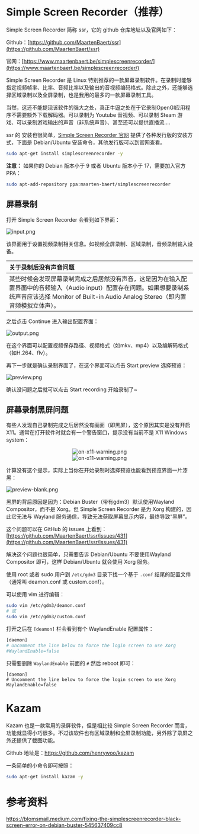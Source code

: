 # Simple Screen Recorder（推荐）

Simple Screen Recorder 简称 ssr，它的 github 仓库地址以及官网如下：

Github：[https://github.com/MaartenBaert/ssr](https://github.com/MaartenBaert/ssr)

官网：[https://www.maartenbaert.be/simplescreenrecorder/](https://www.maartenbaert.be/simplescreenrecorder/)

Simple Screen Recorder 是 Linux 特别推荐的一款屏幕录制软件。在录制时能够指定视频帧率、比率、音频比率以及输出的音视频编码格式。除此之外，还能够选择区域录制以及全屏录制，也是我用的最多的一款屏幕录制工具。

当然，这还不能提现该软件的强大之处，真正牛逼之处在于它录制OpenGl应用程序不需要额外下载解码器。可以录制为 Youtube 音视频、可以录制 Steam 游戏、可以录制游戏输出的声音（非系统声音）、甚至还可以提供直播流....

ssr 的 安装也很简单，[Simple Screen Recorder 官网](https://www.maartenbaert.be/simplescreenrecorder/) 提供了各种发行版的安装方式，下面是 Debian/Ubuntu 安装命令，其他发行版可以到官网查看。

```bash
sudo apt-get install simplescreenrecorder -y
```

**注意：** 如果你的 Debian 版本小于 9 或者 Ubuntu 版本小于 17，需要加入官方 PPA：

```bash
sudo apt-add-repository ppa:maarten-baert/simplescreenrecorder
```

## 屏幕录制

打开 Simple Screen Recorder 会看到如下界面：

![input.png](http://linux-media.knowledge.ituknown.cn/Software/ScreenRecording/simplescreenrecorder/input.png)

该界面用于设置视频录制相关信息。如视频全屏录制、区域录制，音频录制输入设备。

|**关于录制后没有声音问题**|
|:-------|
|某些时候会发现屏幕录制完成之后居然没有声音，这是因为在输入配置界面中的音频输入（Audio input）配置存在问题。如果想要录制系统声音应该选择 Monitor of Built-in Audio Analog Stereo（即内置音频模拟立体声）。|

之后点击 Continue 进入输出配置界面：

![output.png](http://linux-media.knowledge.ituknown.cn/Software/ScreenRecording/simplescreenrecorder/output.png)

在这个界面可以配置视频保存路径、视频格式（如mkv、mp4）以及编解码格式（如H.264、flv）。

再下一步就是确认录制界面了，在这个界面可以点击 Start preview 选择预览：

![preview.png](http://linux-media.knowledge.ituknown.cn/Software/ScreenRecording/simplescreenrecorder/preview.png)

确认没问题之后就可以点击 Start recording 开始录制了~

## 屏幕录制黑屏问题

有些人发现自己录制完成之后居然没有画面（即黑屏），这个原因其实是没有开启 X11。通常在打开软件时就会有一个警告窗口，提示没有当前不是 X11 Windows system：

<center>
<img alt="on-x11-warning.png" src="http://linux-media.knowledge.ituknown.cn/Software/ScreenRecording/simplescreenrecorder/non-x11-warning.png"/>
</center>

<div style="text-align: center;">
<img alt="on-x11-warning.png" src="http://linux-media.knowledge.ituknown.cn/Software/ScreenRecording/simplescreenrecorder/non-x11-warning.png"/>
</div>


计算没有这个提示，实际上当你在开始录制时选择预览也能看到预览界面一片漆黑：

![preview-blank.png](http://linux-media.knowledge.ituknown.cn/Software/ScreenRecording/simplescreenrecorder/preview-blank.png)

黑屏的背后原因是因为：Debian Buster（带有gdm3）默认使用Wayland Compositor，而不是 Xorg。但 Simple Screen Recorder 是为 Xorg 构建的，因此它无法与 Wayland 服务通信，导致无法获取屏幕显示内容，最终导致“黑屏”。

这个问题可以在 GitHub 的 issues 上看到：[https://github.com/MaartenBaert/ssr/issues/431](https://github.com/MaartenBaert/ssr/issues/431)

解决这个问题也很简单，只需要告诉 Debian/Ubuntu 不要使用Wayland Compositor 即可，这样 Debian/Ubuntu 就会使用 Xorg 服务。

使用 root 或者 sudo 用户到 `/etc/gdm3` 目录下找一个基于 `.conf` 结尾的配置文件（通常叫 deamon.conf 或 custom.conf）。

可以使用 vim 进行编辑：

```bash
sudo vim /etc/gdm3/deamon.conf
# 或
sudo vim /etc/gdm3/custom.conf
```

打开之后在 `[deamon]` 栏会看到有个 WaylandEnable 配置属性：

```bash
[daemon]
# Uncomment the line below to force the login screen to use Xorg
#WaylandEnable=false
```

只需要删除 `WaylandEnable` 前面的 `#` 然后 reboot 即可：

```
[daemon]
# Uncomment the line below to force the login screen to use Xorg
WaylandEnable=false
```

# Kazam

Kazam 也是一款常用的录屏软件，但是相比较 Simple Screen Recorder 而言，功能就显得小巧很多。不过该软件也有区域录制和全屏录制功能，另外除了录屏之外还提供了截图功能。

Github 地址是：https://github.com/henrywoo/kazam

一条简单的小命令即可按照：

```bash
sudo apt-get install kazam -y
```

# 参考资料

https://blomsmail.medium.com/fixing-the-simplescreenrecorder-black-screen-error-on-debian-buster-545637409cc8